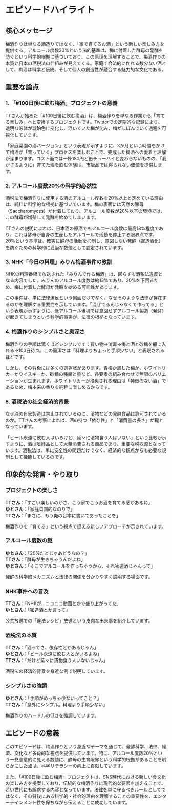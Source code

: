 # エピソードハイライト

## 核心メッセージ

梅酒作りは単なる酒造りではなく、「家で育てるお酒」という新しい楽しみ方を提供する。アルコール度数20%という法的基準は、梅に付着した酵母の発酵を防ぐという科学的根拠に基づいており、この原理を理解することで、梅酒作りの本質と日本の酒税法の仕組みが見えてくる。家庭で合法的に作れる数少ない酒として、梅酒は科学と伝統、そして個人の創造性が融合する魅力的な文化である。

## 重要な論点

### 1. 「#100日後に飲む梅酒」プロジェクトの意義

TTさんが始めた「#100日後に飲む梅酒」は、梅酒作りを単なる作業から「育てる楽しみ」へと変換するプロジェクトです。Twitterでの定期的な記録により、透明な液体が琥珀色に変化し、浮いていた梅が沈み、梅がしぼんでいく過程を可視化しています。

「家庭菜園の酒バージョン」という表現が示すように、3か月という時間をかけて梅酒が「育っていく」プロセスを楽しむことで、完成した梅酒への愛着と理解が深まります。コスト面では一杯150円と缶チューハイと変わらないものの、「我が子のように」育てた酒を飲む体験は、市販品では得られない価値を提供します。

### 2. アルコール度数20%の科学的必然性

酒税法で梅酒作りに使用する酒のアルコール度数を20%以上と定めている理由は、純粋に科学的な根拠に基づいています。梅の表面には天然の酵母（Saccharomyces）が付着しており、アルコール度数が20%以下の環境では、この酵母が増殖して発酵を始めてしまいます。

TTさんの説明によれば、日本酒の原酒でもアルコール度数は最高18%程度であり、これは酵母が自身の生産したアルコールで活動を停止する限界点です。20%という基準は、確実に酵母の活動を抑制し、意図しない発酵（密造酒化）を防ぐための科学的に妥当な数値として設定されています。

### 3. NHK「今日の料理」みりん梅酒事件の教訓

NHKの料理番組で放送された「みりんで作る梅酒」は、図らずも酒税法違反となる内容でした。みりんのアルコール度数は約13%であり、20%を下回るため、梅に付着した酵母が発酵を始める可能性があります。

この事件は、単に法律違反という側面だけでなく、なぜそのような法律が存在するのかを理解する重要性を示しています。「混ぜてるんじゃなくて作ってる」という表現が示すように、低アルコール環境では意図せずアルコール製造（発酵）が起きてしまうという科学的事実が、法律の根拠となっています。

### 4. 梅酒作りのシンプルさと奥深さ

梅酒作りの手順は驚くほどシンプルです：買い物→消毒→梅と酒と砂糖を瓶に入れる→100日待つ。この簡潔さは「料理よりちょっと手順少ない」と表現されるほどです。

しかし、その背後には多くの選択肢があります。青梅か熟した梅か、ホワイトリカーかウイスキーか、砂糖の種類と量など、各要素の組み合わせで無限のバリエーションが生まれます。ホワイトリカーが推奨される理由は「特徴のない酒」であるため、梅本来の香りを純粋に楽しめるからです。

### 5. 酒税法の社会経済的背景

なぜ酒の自家製造は禁止されているのに、漬物などの発酵食品は許可されているのか。TTさんの考察によれば、酒の持つ「依存性」と「消費量の多さ」が鍵となっています。

「ビール永遠に飲む人はいるけど、延々に漬物食う人はいない」という比較が示すように、酒は嗜好品として大量消費される商品であり、重要な税収源となっています。酒税法は、単に安全性の問題だけでなく、経済的な観点からも必要な規制として機能しているのです。

## 印象的な発言・やり取り

### プロジェクトの楽しさ

**TTさん**：「すごい楽しいのがさ、こう家でこうお酒を育てる感があるね」  
**ゆとさん**：「家庭菜園的なのりで」  
**TTさん**：「まさに、もう俺の台本に書いてあったことを」

梅酒作りを「育てる」という視点で捉える新しいアプローチが示されています。

### アルコール度数の謎

**ゆとさん**：「20%だとじゃあどうなの？」  
**TTさん**：「酵母が生きちゃうんだよね」  
**ゆとさん**：「そこでアルコールを作っちゃうから、それ密造酒じゃんって」

発酵の科学的メカニズムと法律の関係を分かりやすく説明する場面です。

### NHK事件への言及

**TTさん**：「NHKが...ニコニコ動画とかで盛り上がってた」  
**ゆとさん**：「密造酒とか言って」

公共放送での「違法レシピ」放送という皮肉な出来事を紹介しています。

### 酒税法の本質

**TTさん**：「酒ってさ、依存性とかあるじゃん」  
**ゆとさん**：「ビール永遠に飲む人とかいるよね」  
**TTさん**：「だけど延々に漬物食う人いないじゃん」

酒税法の経済的背景を身近な例で説明しています。

### シンプルさの強調

**ゆとさん**：「手順がめっちゃ少ないってこと？」  
**TTさん**：「意外にシンプル。料理より手順少ない」

梅酒作りのハードルの低さを強調しています。

## エピソードの意義

このエピソードは、梅酒作りという身近なテーマを通じて、発酵科学、法律、経済、文化など多角的な視点を提供しています。特に、アルコール度数20%という一見恣意的に見える数値に、酵母の生育限界という科学的根拠があることを明らかにした点は、科学リテラシーの向上に貢献しています。

また、「#100日後に飲む梅酒」プロジェクトは、SNS時代における新しい食文化の楽しみ方を提案しており、伝統的な梅酒作りに現代的な要素を加えることで、若い世代にも訴求する内容となっています。法律を単に守るべきルールとしてではなく、その背後にある科学的・社会的理由を理解することの重要性を、エンターテインメント性を保ちながら伝えることに成功しています。